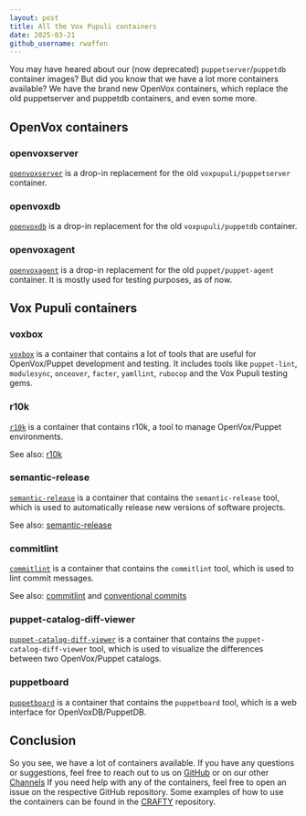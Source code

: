 ```yaml
---
layout: post
title: All the Vox Pupuli containers
date: 2025-03-21
github_username: rwaffen
---
```


You may have heared about our (now deprecated) `puppetserver`/`puppetdb` container images?
But did you know that we have a lot more containers available?
We have the brand new OpenVox containers, which replace the old puppetserver and puppetdb containers, and even some more.

## OpenVox containers

### openvoxserver

[`openvoxserver`](https://github.com/openvoxproject/container-openvoxserver) is a drop-in replacement for the old `voxpupuli/puppetserver` container.

### openvoxdb

[`openvoxdb`](https://github.com/openvoxproject/container-openvoxdb) is a drop-in replacement for the old `voxpupuli/puppetdb` container.

### openvoxagent

[`openvoxagent`](https://github.com/openvoxproject/container-openvoxagent) is a drop-in replacement for the old `puppet/puppet-agent` container. It is mostly used for testing purposes, as of now.

## Vox Pupuli containers

### voxbox

[`voxbox`](https://github.com/voxpupuli/container-voxbox) is a container that contains a lot of tools that are useful for OpenVox/Puppet development and testing.
It includes tools like `puppet-lint`, `modulesync`, `onceover`, `facter`, `yamllint`, `rubocop` and the Vox Pupuli testing gems.

### r10k

[`r10k`](https://github.com/voxpupuli/container-r10k) is a container that contains r10k, a tool to manage OpenVox/Puppet environments.

See also: [r10k](https://github.com/puppetlabs/r10k)

### semantic-release

[`semantic-release`](https://github.com/voxpupuli/container-semantic-release) is a container that contains the `semantic-release` tool, which is used to automatically release new versions of software projects.

See also: [semantic-release](https://github.com/semantic-release/semantic-release)

### commitlint

[`commitlint`](https://github.com/voxpupuli/container-commitlint) is a container that contains the `commitlint` tool, which is used to lint commit messages.

See also: [commitlint](https://commitlint.js.org/) and [conventional commits](https://www.conventionalcommits.org/)

### puppet-catalog-diff-viewer

[`puppet-catalog-diff-viewer`](https://github.com/voxpupuli/puppet-catalog-diff-viewer) is a container that contains the `puppet-catalog-diff-viewer` tool, which is used to visualize the differences between two OpenVox/Puppet catalogs.

### puppetboard

[`puppetboard`](https://github.com/voxpupuli/puppetboard) is a container that contains the `puppetboard` tool, which is a web interface for OpenVoxDB/PuppetDB.

## Conclusion

So you see, we have a lot of containers available.
If you have any questions or suggestions, feel free to reach out to us on [GitHub](https://github.com/voxpupuli) or on our other [Channels](https://voxpupuli.org/connect/)
If you need help with any of the containers, feel free to open an issue on the respective GitHub repository.
Some examples of how to use the containers can be found in the [CRAFTY](https://github.com/voxpupuli/crafty) repository.
